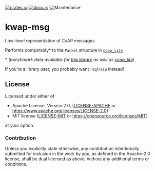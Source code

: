 [![crates.io](https://img.shields.io/crates/v/{{PACKAGE}}.svg)](https://crates.io/crates/{{PACKAGE}})
[![docs.rs](https://docs.rs/{{PACKAGE}}/badge.svg)](https://docs.rs/{{PACKAGE}}/latest)
![Maintenance](https://img.shields.io/badge/maintenance-activly--developed-brightgreen.svg)

# kwap-msg

Low-level representation of CoAP messages.

Performs comparably&#42; to the `Packet` structure in [`coap_lite`](https://github.com/martindisch/coap-lite)

&#42; _(benchmark data available for [this library](./criterion/reports/kwap_msg_to_bytes/index.html) as well as [coap_lite](./criterion/reports/coap_lite_to_bytes/index.html))_

If you're a library user, you probably want `req`/`resp` instead!

## License

Licensed under either of

* Apache License, Version 2.0, ([LICENSE-APACHE](LICENSE-APACHE) or https://www.apache.org/licenses/LICENSE-2.0)
* MIT license ([LICENSE-MIT](LICENSE-MIT) or https://opensource.org/licenses/MIT)

at your option.

### Contribution

Unless you explicitly state otherwise, any contribution intentionally
submitted for inclusion in the work by you, as defined in the Apache-2.0
license, shall be dual licensed as above, without any additional terms or
conditions.
